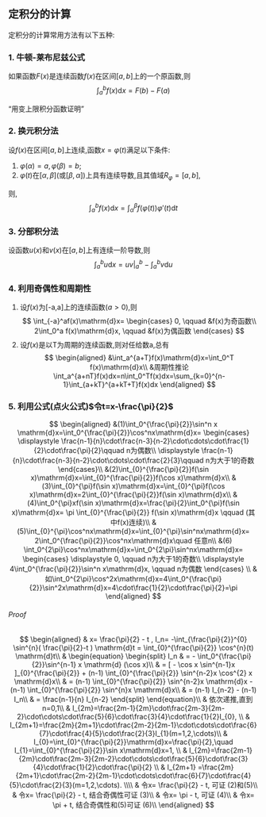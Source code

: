 ## 定积分的计算

定积分的计算常用方法有以下五种:

### 1. 牛顿-莱布尼兹公式

如果函数$F(x)$是连续函数$f(x)$在区间$[a,b]$上的一个原函数,则
$$\int_a^b f(x)\mathrm{d}x=F(b)-F(a)$$

<q>用变上限积分函数证明</q>

### 2. 换元积分法

设$f(x)$在区间$[a,b]$上连续,函数$x = \varphi(t)$满足以下条件:

1. $\varphi(\alpha)=a, \varphi(\beta)=b$;
2. $\varphi(t)$在$[\alpha, \beta]$(或$[\beta,\alpha]$)上具有连续导数,且其值域$R_\varphi=[a,b]$,

则, $$\int_a^b f(x)\mathrm{d}x=\int_{\alpha}^{\beta}f(\varphi(t))\varphi'(t)\mathrm{d}t$$

### 3. 分部积分法

设函数$u(x)$和$v(x)$在$[a,b]$上有连续一阶导数,则
$$\int_a^b u\mathrm{d}x=uv\bigg|_{a}^b-\int_a^b v\mathrm{d}u$$

### 4. 利用奇偶性和周期性

1. 设$f(x)$为[-a,a]上的连续函数($a>0$),则
   $$
   \int_{-a}^af(x)\mathrm{d}x=
   \begin{cases}
   	0, \qquad &f(x)为奇函数\\
   	2\int_0^a f(x)\mathrm{d}x, \qquad &f(x)为偶函数
   \end{cases}
   $$
2. 设$f(x)$是以T为周期的连续函数,则对任给数a,总有
   $$
   \begin{aligned}
   	&\int_a^{a+T}f(x)\mathrm{d}x=\int_0^T f(x)\mathrm{d}x\\
   	&周期性推论\int_a^{a+nT}f(x)dx=n\int_0^Tf(x)dx=\sum_{k=0}^{n-1}\int_{a+kT}^{a+kT+T}f(x)dx
   \end{aligned}
   $$

### 5. 利用公式(点火公式)$令t=x-\frac{\pi}{2}$

$$
\begin{aligned}
	&(1)\int_0^{\frac{\pi}{2}}\sin^n x \mathrm{d}x=\int_0^{\frac{\pi}{2}}\cos^nx\mathrm{d}x=
	\begin{cases}
		\displaystyle \frac{n-1}{n}\cdot\frac{n-3}{n-2}\cdot\cdots\cdot\frac{1}{2}\cdot\frac{\pi}{2}\qquad n为偶数\\
		\displaystyle \frac{n-1}{n}\cdot\frac{n-3}{n-2}\cdot\cdots\cdot\frac{2}{3}\qquad n为大于1的奇数
	\end{cases}\\
	&(2)\int_{0}^{\frac{\pi}{2}}f(\sin x)\mathrm{d}x=\int_{0}^{\frac{\pi}{2}}f(\cos x)\mathrm{d}x\\
	&(3)\int_{0}^{\pi}f(\sin x)\mathrm{d}x=\int_{0}^{\pi}f(\cos x)\mathrm{d}x=2\int_{0}^{\frac{\pi}{2}}f(\sin x)\mathrm{d}x\\
	&(4)\int_0^{\pi}xf(\sin x)\mathrm{d}x=\frac{\pi}{2}\int_0^{\pi}f(\sin x)\mathrm{d}x= \pi \int_{0}^{\frac{\pi}{2}} f(\sin x)\mathrm{d}x \qquad (其中f(x)连续)\\
	&(5)\int_{0}^{\pi}\cos^nx\mathrm{d}x=\int_{0}^{\pi}\sin^nx\mathrm{d}x= 2\int_0^{\frac{\pi}{2}}\cos^nx\mathrm{d}x\quad 任意n\\
	&(6) \int_0^{2\pi}\cos^nx\mathrm{d}x=\int_0^{2\pi}\sin^nx\mathrm{d}x=
	\begin{cases}
		\displaystyle	0, \qquad n为大于1的奇数\\
		\displaystyle	4\int_0^{\frac{\pi}{2}}\sin^n x\mathrm{d}x, \qquad n为偶数
	\end{cases} \\
	&如\int_0^{2\pi}\cos^2x\mathrm{d}x=4\int_0^{\frac{\pi}{2}}\sin^2x\mathrm{d}x=4\cdot\frac{1}{2}\cdot\frac{\pi}{2}=\pi
\end{aligned}
$$

###### Proof

$$
\begin{aligned}
	& x= \frac{\pi}{2} - t , I_n= -\int_{\frac{\pi}{2}}^{0} \sin^{n}( \frac{\pi}{2}-t ) \mathrm{d}t  =  \int_{0}^{\frac{\pi}{2}} \cos^{n}(t) \mathrm{d}t\\
	&
	\begin{equation}
		\begin{split}
			I_n
			& = - \int_0^{\frac{\pi}{2}}\sin^{n-1} x \mathrm{d} (\cos x)\\
			& = [ - \cos x \sin^{n-1}x ]_{0}^{\frac{\pi}{2}} + (n-1) \int_{0}^{\frac{\pi}{2}} \sin^{n-2}x \cos^{2} x \mathrm{d}x\\
			& = (n-1) \int_{0}^{\frac{\pi}{2}} \sin^{n-2}x \mathrm{d}x - (n-1) \int_{0}^{\frac{\pi}{2}} \sin^{n}x \mathrm{d}x\\
			& = (n-1) I_{n-2} - (n-1) I_n\\
			& = \frac{n-1}{n} I_{n-2}
		\end{split}
	\end{equation}\\
	& 依次递推,直到n=0,1\\
 & I_{2m}=\frac{2m-1}{2m}\cdot\frac{2m-3}{2m-2}\cdot\cdots\cdot\frac{5}{6}\cdot\frac{3}{4}\cdot\frac{1}{2}I_{0}, \\
 & I_{2m+1}=\frac{2m}{2m+1}\cdot\frac{2m-2}{2m-1}\cdot\cdots\cdot\frac{6}{7}\cdot\frac{4}{5}\cdot\frac{2}{3}I_{1}(m=1,2,\cdots)\\
 & I_{0}=\int_{0}^{\frac{\pi}{2}}\mathrm{d}x=\frac{\pi}{2},\quad I_{1}=\int_{0}^{\frac{\pi}{2}}\sin x\mathrm{d}x=1, \\
 & I_{2m}=\frac{2m-1}{2m}\cdot\frac{2m-3}{2m-2}\cdot\cdots\cdot\frac{5}{6}\cdot\frac{3}{4}\cdot\frac{1}{2}\cdot\frac{\pi}{2} \\
 & I_{2m+1} =\frac{2m}{2m+1}\cdot\frac{2m-2}{2m-1}\cdot\cdots\cdot\frac{6}{7}\cdot\frac{4}{5}\cdot\frac{2}{3}(m=1,2,\cdots).
	\\\\
	& 令x= \frac{\pi}{2} - t, 可证 (2)和(5)\\
	& 令x= \frac{\pi}{2} - t, 结合奇偶性可证 (3)\\
	& 令x= \pi - t, 可证 (4)\\
	& 令x= \pi + t, 结合奇偶性和(5)可证 (6)\\
\end{aligned}
$$
